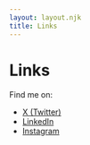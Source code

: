 ```yaml
---
layout: layout.njk
title: Links
---
```


# Links

Find me on:

- [X (Twitter)](https://x.com/yourusername)
- [LinkedIn](https://linkedin.com/in/yourusername)
- [Instagram](https://instagram.com/yourusername)